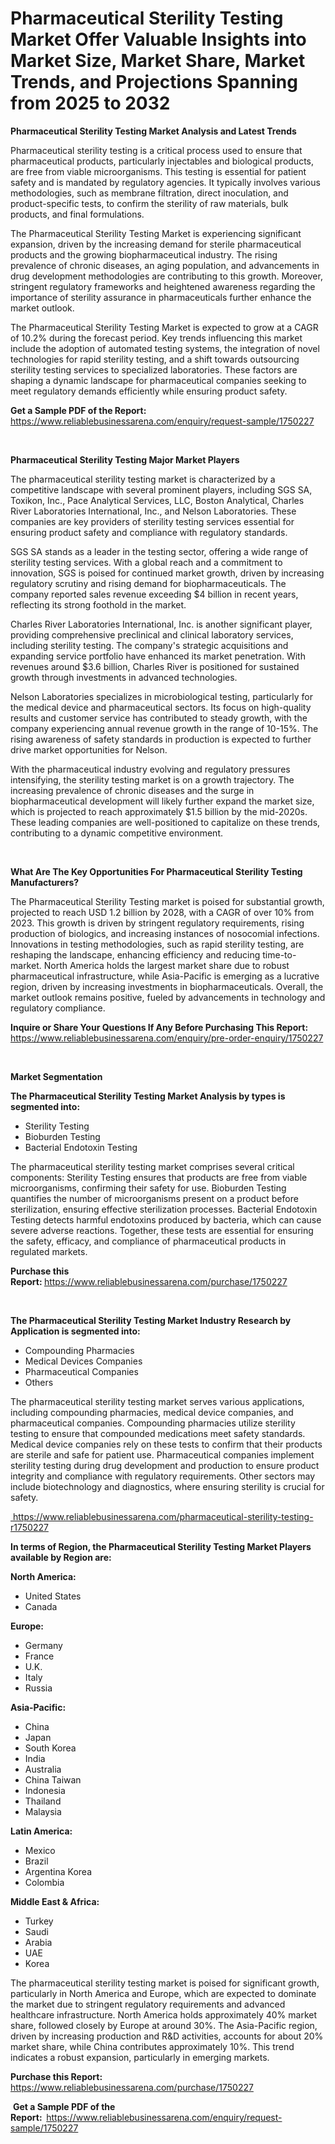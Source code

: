 <p><h1>Pharmaceutical Sterility Testing Market Offer Valuable Insights into Market Size, Market Share, Market Trends, and Projections Spanning from 2025 to 2032</h1></p><p><strong>Pharmaceutical Sterility Testing Market Analysis and Latest Trends</strong></p>
<p><p>Pharmaceutical sterility testing is a critical process used to ensure that pharmaceutical products, particularly injectables and biological products, are free from viable microorganisms. This testing is essential for patient safety and is mandated by regulatory agencies. It typically involves various methodologies, such as membrane filtration, direct inoculation, and product-specific tests, to confirm the sterility of raw materials, bulk products, and final formulations.</p><p>The Pharmaceutical Sterility Testing Market is experiencing significant expansion, driven by the increasing demand for sterile pharmaceutical products and the growing biopharmaceutical industry. The rising prevalence of chronic diseases, an aging population, and advancements in drug development methodologies are contributing to this growth. Moreover, stringent regulatory frameworks and heightened awareness regarding the importance of sterility assurance in pharmaceuticals further enhance the market outlook.</p><p>The Pharmaceutical Sterility Testing Market is expected to grow at a CAGR of 10.2% during the forecast period. Key trends influencing this market include the adoption of automated testing systems, the integration of novel technologies for rapid sterility testing, and a shift towards outsourcing sterility testing services to specialized laboratories. These factors are shaping a dynamic landscape for pharmaceutical companies seeking to meet regulatory demands efficiently while ensuring product safety.</p></p>
<p><strong>Get a Sample PDF of the Report:&nbsp;</strong> <a href="https://www.reliablebusinessarena.com/enquiry/request-sample/1750227?utm_campaign=3358&utm_medium=2&utm_source=Github&utm_content=ia&utm_term=12042025&utm_id=pharmaceutical-sterility-testing">https://www.reliablebusinessarena.com/enquiry/request-sample/1750227</a></p>
<p>&nbsp;</p>
<p><strong>Pharmaceutical Sterility Testing Major Market Players</strong></p>
<p><p>The pharmaceutical sterility testing market is characterized by a competitive landscape with several prominent players, including SGS SA, Toxikon, Inc., Pace Analytical Services, LLC, Boston Analytical, Charles River Laboratories International, Inc., and Nelson Laboratories. These companies are key providers of sterility testing services essential for ensuring product safety and compliance with regulatory standards.</p><p>SGS SA stands as a leader in the testing sector, offering a wide range of sterility testing services. With a global reach and a commitment to innovation, SGS is poised for continued market growth, driven by increasing regulatory scrutiny and rising demand for biopharmaceuticals. The company reported sales revenue exceeding $4 billion in recent years, reflecting its strong foothold in the market.</p><p>Charles River Laboratories International, Inc. is another significant player, providing comprehensive preclinical and clinical laboratory services, including sterility testing. The company's strategic acquisitions and expanding service portfolio have enhanced its market penetration. With revenues around $3.6 billion, Charles River is positioned for sustained growth through investments in advanced technologies.</p><p>Nelson Laboratories specializes in microbiological testing, particularly for the medical device and pharmaceutical sectors. Its focus on high-quality results and customer service has contributed to steady growth, with the company experiencing annual revenue growth in the range of 10-15%. The rising awareness of safety standards in production is expected to further drive market opportunities for Nelson.</p><p>With the pharmaceutical industry evolving and regulatory pressures intensifying, the sterility testing market is on a growth trajectory. The increasing prevalence of chronic diseases and the surge in biopharmaceutical development will likely further expand the market size, which is projected to reach approximately $1.5 billion by the mid-2020s. These leading companies are well-positioned to capitalize on these trends, contributing to a dynamic competitive environment.</p></p>
<p>&nbsp;</p>
<p><strong>What Are The Key Opportunities For Pharmaceutical Sterility Testing Manufacturers?</strong></p>
<p><p>The Pharmaceutical Sterility Testing market is poised for substantial growth, projected to reach USD 1.2 billion by 2028, with a CAGR of over 10% from 2023. This growth is driven by stringent regulatory requirements, rising production of biologics, and increasing instances of nosocomial infections. Innovations in testing methodologies, such as rapid sterility testing, are reshaping the landscape, enhancing efficiency and reducing time-to-market. North America holds the largest market share due to robust pharmaceutical infrastructure, while Asia-Pacific is emerging as a lucrative region, driven by increasing investments in biopharmaceuticals. Overall, the market outlook remains positive, fueled by advancements in technology and regulatory compliance.</p></p>
<p><strong>Inquire or Share Your Questions If Any Before Purchasing This Report:</strong> <a href="https://www.reliablebusinessarena.com/enquiry/pre-order-enquiry/1750227?utm_campaign=3358&utm_medium=2&utm_source=Github&utm_content=ia&utm_term=12042025&utm_id=pharmaceutical-sterility-testing">https://www.reliablebusinessarena.com/enquiry/pre-order-enquiry/1750227</a></p>
<p>&nbsp;</p>
<p><strong>Market Segmentation</strong></p>
<p><strong>The Pharmaceutical Sterility Testing Market Analysis by types is segmented into:</strong></p>
<p><ul><li>Sterility Testing</li><li>Bioburden Testing</li><li>Bacterial Endotoxin Testing</li></ul></p>
<p><p>The pharmaceutical sterility testing market comprises several critical components: Sterility Testing ensures that products are free from viable microorganisms, confirming their safety for use. Bioburden Testing quantifies the number of microorganisms present on a product before sterilization, ensuring effective sterilization processes. Bacterial Endotoxin Testing detects harmful endotoxins produced by bacteria, which can cause severe adverse reactions. Together, these tests are essential for ensuring the safety, efficacy, and compliance of pharmaceutical products in regulated markets.</p></p>
<p><strong>Purchase this Report:&nbsp;</strong><a href="https://www.reliablebusinessarena.com/purchase/1750227?utm_campaign=3358&utm_medium=2&utm_source=Github&utm_content=ia&utm_term=12042025&utm_id=pharmaceutical-sterility-testing">https://www.reliablebusinessarena.com/purchase/1750227</a></p>
<p>&nbsp;</p>
<p><strong>The Pharmaceutical Sterility Testing Market Industry Research by Application is segmented into:</strong></p>
<p><ul><li>Compounding Pharmacies</li><li>Medical Devices Companies</li><li>Pharmaceutical Companies</li><li>Others</li></ul></p>
<p><p>The pharmaceutical sterility testing market serves various applications, including compounding pharmacies, medical device companies, and pharmaceutical companies. Compounding pharmacies utilize sterility testing to ensure that compounded medications meet safety standards. Medical device companies rely on these tests to confirm that their products are sterile and safe for patient use. Pharmaceutical companies implement sterility testing during drug development and production to ensure product integrity and compliance with regulatory requirements. Other sectors may include biotechnology and diagnostics, where ensuring sterility is crucial for safety.</p></p>
<p><a href="https://www.reliablebusinessarena.com/pharmaceutical-sterility-testing-r1750227?utm_campaign=3358&utm_medium=2&utm_source=Github&utm_content=ia&utm_term=12042025&utm_id=pharmaceutical-sterility-testing">&nbsp;https://www.reliablebusinessarena.com/pharmaceutical-sterility-testing-r1750227</a></p>
<p><strong>In terms of Region, the Pharmaceutical Sterility Testing Market Players available by Region are:</strong></p>
<p>
    <p> <strong> North America: </strong>
        <ul>
            <li>United States</li>
            <li>Canada</li>
        </ul>
        </p> 
    <p> <strong> Europe: </strong>
        <ul>
            <li>Germany</li>
            <li>France</li>
            <li>U.K.</li>
            <li>Italy</li>
            <li>Russia</li>
        </ul>
        </p> 
    <p> <strong> Asia-Pacific: </strong>
        <ul>
            <li>China</li>
            <li>Japan</li>
            <li>South Korea</li>
            <li>India</li>
            <li>Australia</li>
            <li>China Taiwan</li>
            <li>Indonesia</li>
            <li>Thailand</li>
            <li>Malaysia</li>
        </ul>
        </p> 
    <p> <strong> Latin America: </strong>
        <ul>
            <li>Mexico</li>
            <li>Brazil</li>
            <li>Argentina Korea</li>
            <li>Colombia</li>
        </ul>
        </p> 
    <p> <strong> Middle East & Africa: </strong>
        <ul>
            <li>Turkey</li>
            <li>Saudi</li>
            <li>Arabia</li>
            <li>UAE</li>
            <li>Korea</li>
        </ul>
    </p>
    </p>
<p><p>The pharmaceutical sterility testing market is poised for significant growth, particularly in North America and Europe, which are expected to dominate the market due to stringent regulatory requirements and advanced healthcare infrastructure. North America holds approximately 40% market share, followed closely by Europe at around 30%. The Asia-Pacific region, driven by increasing production and R&D activities, accounts for about 20% market share, while China contributes approximately 10%. This trend indicates a robust expansion, particularly in emerging markets.</p></p>
<p><strong>Purchase this Report: </strong><a href="https://www.reliablebusinessarena.com/purchase/1750227?utm_campaign=3358&utm_medium=2&utm_source=Github&utm_content=ia&utm_term=12042025&utm_id=pharmaceutical-sterility-testing">https://www.reliablebusinessarena.com/purchase/1750227</a></p>
<p>&nbsp;<strong>Get a Sample PDF of the Report:&nbsp;&nbsp;</strong><a href="https://www.reliablebusinessarena.com/enquiry/request-sample/1750227?utm_campaign=3358&utm_medium=2&utm_source=Github&utm_content=ia&utm_term=12042025&utm_id=pharmaceutical-sterility-testing">https://www.reliablebusinessarena.com/enquiry/request-sample/1750227</a></p>
<p><strong></strong></p>
<p><p></p><p></p><p></p></p>